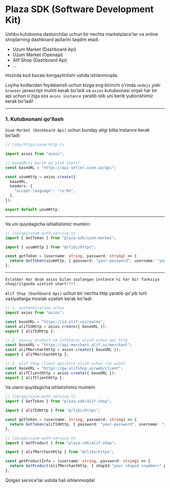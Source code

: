 # Plaza SDK (Software Development Kit)

Ushbu kutubxona dasturchilar uchun bir nechta marketplace'lar va online shoplarning dashboard apilarini taqdim etadi.

- Uzum Market (Dashboard Api)
- Uzum Market (Openapi)
- Alif Shop (Dashboard Api)
- ...

Hozirda kod bazasi kengaytirilishi ustida ishlanmoqda.

Loyiha kodlaridan foydalanish uchun bizga eng birinchi o'rinda `nodejs` yoki `browser` javascript muhiti kerak bo'ladi va `axios` kutubxonasi orqali har bir api uchun o'ziga xos `axios instance` yaratib olib uni berib yuborishimiz kerak bo'ladi!

---

### 1. Kutubxonani qo'llash

`Uzum Market (Dashboard Api)` uchun bunday atigi bitta instance kerak bo'ladi:

```typescript
// libs/https/uzum-http.ts

import axios from "axios";

// baseURLni berib qo'yish shart!
const baseURL = "https://api-seller.uzum.uz/api";

const uzumHttp = axios.create({
  baseURL,
  headers: {
    "accept-language": "ru-RU",
  },
});

export default uzumHttp;
```

---

Va uni quyidagicha ishlatishimiz mumkin:

```typescript
// lib/api/uzum-auth-service.ts
import { GetToken } from "plaza-sdk/uzum-market";

import { uzumHttp } from "@/libs/https";

const getToken = (username: string, password: string) => {
  return GetToken(uzumHttp, { password: "your-password", username: "your-username" });
};
```

---

`Eslatma! Har doim axios bilan sozlangan instance'ni har bir funksiya chaqirilganda uzatish shart!!!!`

`Alif Shop (Dashboard Api)` uchun bir nechta http yaratib qo'yib turli vaziyatlarga moslab uzatish kerak bo'ladi:

```typescript
// 1. authentication uchun
import axios from "axios";

const baseURL = "https://id.alif.uz/realms";
const alifIdHttp = axios.create({ baseURL });
export { alifIdHttp };

// 2. asosiy product va infolarni olish uchun api http
const baseURL = "https://api-merchant.alif.uz/merchant";
const alifMerchantHttp = axios.create({ baseURL });
export { alifMerchantHttp };

// 3. alif shop client apilarni olish uchun (no-auth)
const baseURL = "https://gw.alifshop.uz/web/client";
const alifClientHttp = axios.create({ baseURL });
export { alifClientHttp };
```

Va ularni quyidagicha ishlatishimiz mumkin:

```typescript
// lib/api/uzum-auth-service.ts
import { GetToken } from "plaza-sdk/alif-shop";

import { alifIdHttp } from "@/libs/https";

const getToken = (username: string, password: string) => {
  return GetToken(alifIdHttp, { password: "your-password", username: "your-username" });
};

// lib/api/uzum-auth-service.ts
import { GetProduct } from "plaza-sdk/alif-shop";

import { alifMerchantHttp } from "@/libs/https";

const getProductInfo = (username: string, password: string) => {
  return GetProduct(alifMerchantHttp, { shopId:"your shopid <number>" product: "your-product-id <number>", token: "your token <string>" });
};

```

Qolgan service'lar ustida hali ishlanmoqda!